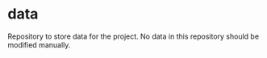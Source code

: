 # data
Repository to store data for the project. No data in this repository should be modified manually.
